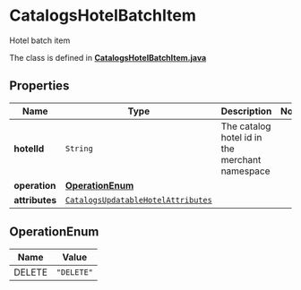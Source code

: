 

# CatalogsHotelBatchItem

Hotel batch item

The class is defined in **[CatalogsHotelBatchItem.java](../../src/main/java/org/openapitools/model/CatalogsHotelBatchItem.java)**

## Properties

Name | Type | Description | Notes
------------ | ------------- | ------------- | -------------
**hotelId** | `String` | The catalog hotel id in the merchant namespace | 
**operation** | [**OperationEnum**](#OperationEnum) |  | 
**attributes** | [`CatalogsUpdatableHotelAttributes`](CatalogsUpdatableHotelAttributes.md) |  | 


## OperationEnum

Name | Value
---- | -----
DELETE | `"DELETE"`



